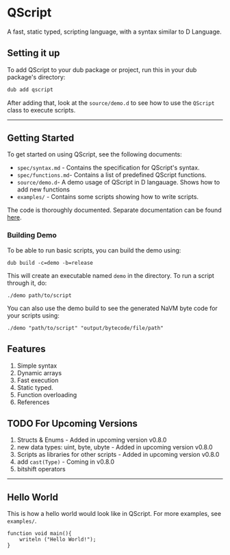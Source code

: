 # QScript

A fast, static typed, scripting language, with a syntax similar to D Language.

## Setting it up

To add QScript to your dub package or project, run this in your dub package's directory:

```bash
dub add qscript
```

After adding that, look at the `source/demo.d` to see how to use the `QScript` class to execute scripts.

---

## Getting Started

To get started on using QScript, see the following documents:

* `spec/syntax.md` - Contains the specification for QScript's syntax.
* `spec/functions.md`- Contains a list of predefined QScript functions.
* `source/demo.d`- A demo usage of QScript in D langauage. Shows how to add new functions
* `examples/` - Contains some scripts showing how to write scripts.

The code is thoroughly documented. Separate documentation can be found [here](https://qscript.dpldocs.info/).

### Building Demo

To be able to run basic scripts, you can build the demo using:  

`dub build -c=demo -b=release`  

This will create an executable named `demo` in the directory. To run a script through it, do:  

`./demo path/to/script`  

You can also use the demo build to see the generated NaVM byte code for your scripts using:  

`./demo "path/to/script" "output/bytecode/file/path"`

## Features

1. Simple syntax
1. Dynamic arrays
1. Fast execution
1. Static typed.
1. Function overloading
1. References

## TODO For Upcoming Versions

1. Structs & Enums - Added in upcoming version v0.8.0
1. new data types: uint, byte, ubyte - Added in upcoming version v0.8.0
1. Scripts as libraries for other scripts - Added in upcoming version v0.8.0
1. add `cast(Type)` - Coming in v0.8.0
1. bitshift operators

---

## Hello World

This is how a hello world would look like in QScript. For more examples, see `examples/`.

```
function void main(){
	writeln ("Hello World!");
}
```